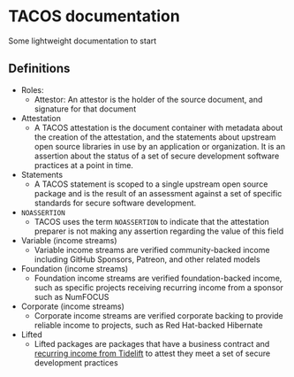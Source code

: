 # TACOS documentation
Some lightweight documentation to start

## Definitions
 - Roles:  
	 - Attestor: An attestor is the holder of the source document, and signature for that document 
- Attestation 
	- A TACOS attestation is the document container with metadata about the creation of the attestation, and the statements about upstream open source libraries in use by an application or organization. It is an assertion about the status of a set of secure development software practices at a point in time. 
- Statements 
	- A TACOS statement is scoped to a single upstream open source package and is the result of an assessment against a set of specific standards for secure software development.
- `NOASSERTION` 
	- TACOS uses the term `NOASSERTION` to indicate that the attestation preparer is not making any assertion regarding the value of this field 
- Variable (income streams)
	- Variable income streams are verified community-backed income including GitHub Sponsors, Patreon, and other related models 
- Foundation (income streams)
	- Foundation income streams are verified foundation-backed income, such as specific projects receiving recurring income from a sponsor such as NumFOCUS
- Corporate (income streams)
	- Corporate income streams are verified corporate backing to provide reliable
   income to projects, such as Red Hat-backed Hibernate
 - Lifted 
	 - Lifted packages are packages that have a business contract and [recurring income from Tidelift](https://tidelift.com/about/lifter) to attest they meet a set of secure development practices
